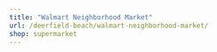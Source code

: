```yaml
---
title: "Walmart Neighborhood Market"
url: /deerfield-beach/walmart-neighborhood-market/
shop: supermarket
---
```

